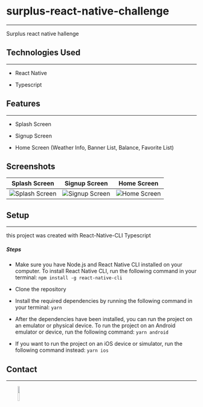 <h1>surplus-react-native-challenge</h1>
<hr><p>Surplus react native hallenge</p><h2>Technologies Used</h2>
<hr><ul>
<li>React Native</li>
</ul><ul>
<li>Typescript</li>
</ul><h2>Features</h2>
<hr><ul>
<li>Splash Screen</li>
</ul><ul>
<li>Signup Screen</li>
</ul><ul>
<li>Home Screen (Weather Info, Banner List, Balance, Favorite List)</li>
</ul>

<h2>Screenshots</h2>

Splash Screen | Signup Screen | Home Screen
:-------------------------:|:-------------------------:|:-------------------------:
![Splash Screen](https://user-images.githubusercontent.com/79769140/237428423-7cf42a7f-da0d-46a6-b265-be632e105308.png?raw=true)  |  ![Signup Screen](https://user-images.githubusercontent.com/79769140/237428433-487c570e-ca6d-47fe-97e1-8bd477013b01.png?raw=true) | ![Home Screen](https://user-images.githubusercontent.com/79769140/237428437-270178df-5c87-4f1f-b48a-34bbf58606cc.png?raw=true)

</p><h2>Setup</h2>
<hr><p>this project was created with React-Native-CLI Typescript</p><h5>Steps</h5><ul>
<li>Make sure you have Node.js and React Native CLI installed on your computer. To install React Native CLI, run the following command in your terminal: <code>npm install -g react-native-cli</code></li>
</ul><ul>
<li>Clone the repository</li>
</ul><ul>
<li>Install the required dependencies by running the following command in your terminal: <code>yarn</code></li>
</ul><ul>
<li>After the dependencies have been installed, you can run the project on an emulator or physical device. To run the project on an Android emulator or device, run the following command: <code>yarn android</code></li>
</ul><ul>
<li>If you want to run the project on an iOS device or simulator, run the following command instead: <code>yarn ios</code></li>
</ul><h2>Contact</h2>
<hr><p><span style="margin-right: 30px;"></span><a href="https://www.linkedin.com/in/sandi-muhamad-rizalul/"><img target="_blank" src="https://cdn.jsdelivr.net/gh/devicons/devicon/icons/linkedin/linkedin-original.svg" style="width: 10%;"></a></p>